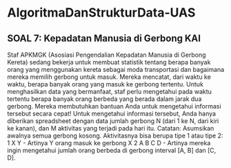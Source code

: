 # AlgoritmaDanStrukturData-UAS
## SOAL 7: Kepadatan Manusia di Gerbong KAI

Staf APKMGK (Asosiasi Pengendalian Kepadatan Manusia di Gerbong Kereta) sedang bekerja untuk membuat statistik tentang berapa banyak orang yang menggunakan kereta sebagai moda transportasi dan bagaimana mereka memilih gerbong untuk masuk. Mereka mencatat, dari waktu ke waktu, berapa banyak orang yang masuk ke gerbong tertentu. Untuk menghasilkan data yang bermanfaat, staf perlu mengetahui pada waktu tertentu berapa banyak orang berbeda yang berada dalam jarak dua gerbong.
Mereka membutuhkan bantuan Anda untuk mengetahui informasi tersebut secara cepat!
Untuk mengetahui informasi tersebut, Anda hanya diberikan spreadsheet dengan data jumlah gerbong N (dari 1 ke N, dari kiri ke kanan), dan M aktivitas yang terjadi pada hari itu. Catatan: Asumsikan awalnya semua gerbong kosong.
Aktivitasnya bisa berupa tipe 1 atau tipe 2:
1 X Y - Artinya Y orang masuk ke gerbong X
2 A B C D - Artinya mereka ingin mengetahui jumlah orang berbeda di gerbong interval [A, B] dan [C, D].
